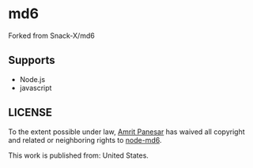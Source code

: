 # md6

Forked from Snack-X/md6

## Supports

* Node.js
* javascript

## LICENSE
To the extent possible under law, [Amrit Panesar](https://github.com/Neo-Desktop) has waived all copyright
and related or neighboring rights to [node-md6](https://github.com/Neo-Desktop/md6#).

This work is published from: United States.